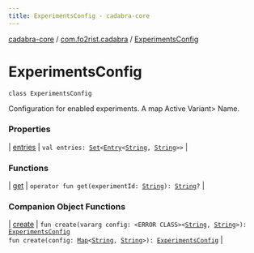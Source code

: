 ```yaml
---
title: ExperimentsConfig - cadabra-core
---
```


[cadabra-core](../../index.html) / [com.fo2rist.cadabra](../index.html) / [ExperimentsConfig](./index.html)

# ExperimentsConfig

`class ExperimentsConfig`

Configuration for enabled experiments.
A map  Active Variant&gt; Name.

### Properties

| [entries](entries.html) | `val entries: `[`Set`](https://kotlinlang.org/api/latest/jvm/stdlib/kotlin.collections/-set/index.html)`<`[`Entry`](https://kotlinlang.org/api/latest/jvm/stdlib/kotlin.collections/-map/-entry/index.html)`<`[`String`](https://kotlinlang.org/api/latest/jvm/stdlib/kotlin/-string/index.html)`, `[`String`](https://kotlinlang.org/api/latest/jvm/stdlib/kotlin/-string/index.html)`>>` |

### Functions

| [get](get.html) | `operator fun get(experimentId: `[`String`](https://kotlinlang.org/api/latest/jvm/stdlib/kotlin/-string/index.html)`): `[`String`](https://kotlinlang.org/api/latest/jvm/stdlib/kotlin/-string/index.html)`?` |

### Companion Object Functions

| [create](create.html) | `fun create(vararg config: <ERROR CLASS><`[`String`](https://kotlinlang.org/api/latest/jvm/stdlib/kotlin/-string/index.html)`, `[`String`](https://kotlinlang.org/api/latest/jvm/stdlib/kotlin/-string/index.html)`>): `[`ExperimentsConfig`](./index.html)<br>`fun create(config: `[`Map`](https://kotlinlang.org/api/latest/jvm/stdlib/kotlin.collections/-map/index.html)`<`[`String`](https://kotlinlang.org/api/latest/jvm/stdlib/kotlin/-string/index.html)`, `[`String`](https://kotlinlang.org/api/latest/jvm/stdlib/kotlin/-string/index.html)`>): `[`ExperimentsConfig`](./index.html) |

